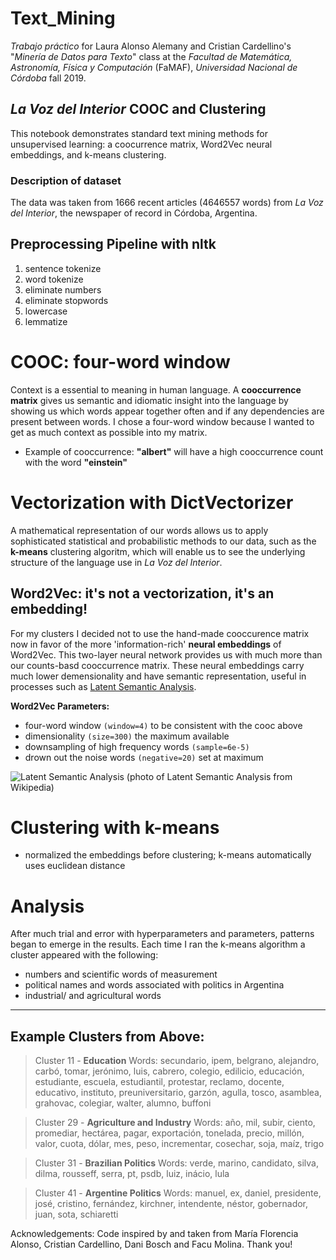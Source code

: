 # Text_Mining
*Trabajo práctico* for Laura Alonso Alemany and Cristian Cardellino's "*Minería de Datos para Texto*" class at the *Facultad de Matemática, Astronomía, Física y Computación* (FaMAF), *Universidad Nacional de Córdoba* fall 2019. 

## *La Voz del Interior* COOC and Clustering 
This notebook demonstrates standard text mining methods for unsupervised learning: a coocurrence matrix, Word2Vec neural embeddings, and k-means clustering.
### Description of dataset
The data was taken from 1666 recent articles (4646557 words) from *La Voz del Interior*, the newspaper of record in Córdoba, Argentina.

## Preprocessing Pipeline with nltk
1. sentence tokenize
2. word tokenize
3. eliminate numbers
4. eliminate stopwords
5. lowercase
6. lemmatize

# COOC: four-word window
Context is a essential to meaning in human language. A **cooccurrence matrix** gives us semantic and idiomatic insight into the language by showing us which words appear together often and if any dependencies are present between words. I chose a four-word window because I wanted to get as much context as possible into my matrix.
* Example of cooccurrence: **"albert"** will have a high cooccurrence count with the word **"einstein"**

# Vectorization with DictVectorizer
A mathematical representation of our words allows us to apply sophisticated statistical and probabilistic methods to our data, such as the **k-means** clustering algoritm, which will enable us to see the underlying structure of the language use in *La Voz del Interior*.

## Word2Vec: it's not a vectorization, it's an embedding!
For my clusters I decided not to use the hand-made cooccurence matrix now in favor of the more 'information-rich' **neural embeddings** of Word2Vec. 
This two-layer neural network provides us with much more than our counts-basd cooccurrence matrix. These neural embeddings carry much lower demensionality and have semantic representation, useful in processes such as [Latent Semantic Analysis](https://en.wikipedia.org/wiki/Latent_semantic_analysis).

**Word2Vec Parameters:**
* four-word window ```(window=4)``` to be consistent with the cooc above
* dimensionality ```(size=300)``` the maximum available
* downsampling of high frequency words ```(sample=6e-5)```
* drown out the noise words ```(negative=20)``` set at maximum


![Latent Semantic Analysis](https://upload.wikimedia.org/wikipedia/commons/thumb/7/70/Topic_model_scheme.webm/600px-seek%3D17.6-Topic_model_scheme.webm.jpg)
(photo of Latent Semantic Analysis from Wikipedia)


# Clustering with k-means
* normalized the embeddings before clustering; k-means automatically uses euclidean distance

# Analysis
After much trial and error with hyperparameters and parameters, patterns began to emerge in the results. Each time I ran the k-means algorithm a cluster appeared with the following: 
* numbers and scientific words of measurement
* political names and words associated with politics in Argentina
* industrial/ and agricultural words 
-------------------------------------------------------------------------
## Example Clusters from Above:

>Cluster 11 - **Education**
Words: secundario, ipem, belgrano, alejandro, carbó, tomar, jerónimo, luis, cabrero, colegio, edilicio, educación, estudiante, escuela, estudiantil, protestar, reclamo, docente, educativo, instituto, preuniversitario, garzón, agulla, tosco, asamblea, grahovac, colegiar, walter, alumno, buffoni

>Cluster 29 - **Agriculture and Industry**
Words: año, mil, subir, ciento, promediar, hectárea, pagar, exportación, tonelada, precio, millón, valor, cuota, dólar, mes, peso, incrementar, cosechar, soja, maíz, trigo

>Cluster 31 - **Brazilian Politics**
Words: verde, marino, candidato, silva, dilma, rousseff, serra, pt, psdb, luiz, inácio, lula

>Cluster 41 - **Argentine Politics**
Words: manuel, ex, daniel, presidente, josé, cristino, fernández, kirchner, intendente, néstor, gobernador, juan, sota, schiaretti

Acknowledgements: Code inspired by and taken from María Florencia Alonso, Cristian Cardellino, Dani Bosch and Facu Molina. Thank you!

